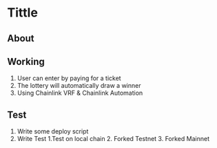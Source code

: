 # Tittle

## About

## Working

1. User can enter by paying for a ticket
2. The lottery will automatically draw a winner
3. Using Chainlink VRF & Chainlink Automation

## Test

1. Write some deploy script
2. Write Test
   1.Test on local chain 
   2. Forked Testnet 
   3. Forked Mainnet
